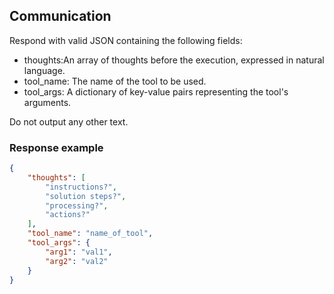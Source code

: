 
## Communication
Respond with valid JSON containing the following fields:
- thoughts:An array of thoughts before the execution, expressed in natural language.
- tool_name: The name of the tool to be used.
- tool_args: A dictionary of key-value pairs representing the tool's arguments.

Do not output any other text.

### Response example
~~~json
{
    "thoughts": [
        "instructions?",
        "solution steps?",
        "processing?",
        "actions?"
    ],
    "tool_name": "name_of_tool",
    "tool_args": {
        "arg1": "val1",
        "arg2": "val2"
    }
}
~~~